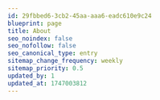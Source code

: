 ```yaml
---
id: 29fbbed6-3cb2-45aa-aaa6-eadc610e9c24
blueprint: page
title: About
seo_noindex: false
seo_nofollow: false
seo_canonical_type: entry
sitemap_change_frequency: weekly
sitemap_priority: 0.5
updated_by: 1
updated_at: 1747003812
---
```

